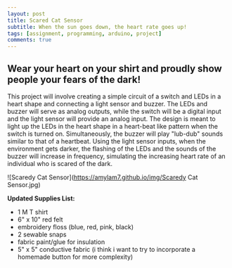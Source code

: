 ```yaml
---
layout: post
title: Scared Cat Sensor
subtitle: When the sun goes down, the heart rate goes up!
tags: [assignment, programming, arduino, project]
comments: true
---
```


## **Wear your heart on your shirt and proudly show people your fears of the dark!**
This project will involve creating a simple circuit of a switch and LEDs in a heart shape and connecting a light sensor and buzzer. The LEDs and buzzer will serve as analog outputs, while the switch will be a digital input and the light sensor will provide an analog input. The design is meant to light up the LEDs in the heart shape in a heart-beat like pattern when the switch is turned on. Simultaneously, the buzzer will play "lub-dub" sounds similar to that of a heartbeat. Using the light sensor inputs, when the environment gets darker, the flashing of the LEDs and the sounds of the buzzer will increase in frequency, simulating the increasing heart rate of an individual who is scared of the dark.

![Scaredy Cat Sensor](https://amylam7.github.io/img/Scaredy Cat Sensor.jpg)

**Updated Supplies List:**
+ 1 M T shirt
+ 6" x 10" red felt
+ embroidery floss (blue, red, pink, black)
+ 2 sewable snaps
+ fabric paint/glue for insulation
+ 5" x 5" conductive fabric (i think i want to try to incorporate a homemade button for more complexity)
